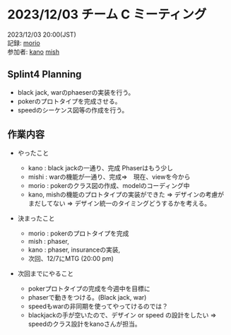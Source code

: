 # 2023/12/03 チーム C ミーティング

2023/12/03 20:00(JST) <br>
記録: [morio](https://github.com/m0rio0818) <br>
参加者: [kano](https://github.com/SouthernMinami) [mish](https://github.com/daxchx)

## Splint4 Planning
* black jack, warのphaeserの実装を行う。
* pokerのプロトタイプを完成させる。
* speedのシーケンス図等の作成を行う。

## 作業内容
*  やったこと
    * kano : black jackの一通り、完成 Phaserはもう少し
    * mishi : warの機能が一通り、完成=>　現在、viewを今から
    * morio : pokerのクラス図の作成、modelのコーディング中
    * kano, mishの機能のプロトタイプの実装ができた => デザインの考慮がまだしてない => デザイン統一のタイミングどうするかを考える。

*   決まったこと
    * morio : pokerのプロトタイプを完成
    * mish : phaser, 
    * kano : phaser, insuranceの実装,
    * 次回、12/7にMTG (20:00 pm)
   　
*   次回までにやること
    * pokerプロトタイプの完成を今週中を目標に 
    * phaserで動きをつける。(Black jack, war)
    * speedもwarの非同期を使ってやってけるのでは？
    * blackjackの手が空いたので、デザイン or speed の設計をしたい => speedのクラス設計をkanoさんが担当。
